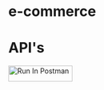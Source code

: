 # e-commerce

# API's
[<img src="https://run.pstmn.io/button.svg" alt="Run In Postman" style="width: 128px; height: 32px;">](https://app.getpostman.com/run-collection/31618688-b90d9ea0-6b77-46b1-8b5f-b48a3310ca60?action=collection%2Ffork&source=rip_markdown&collection-url=entityId%3D31618688-b90d9ea0-6b77-46b1-8b5f-b48a3310ca60%26entityType%3Dcollection%26workspaceId%3D92dab173-861a-4e51-ae06-fb5ed63a8a04)
